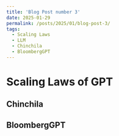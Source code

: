 ```yaml
---
title: 'Blog Post number 3'
date: 2025-01-29
permalink: /posts/2025/01/blog-post-3/
tags:
  - Scaling Laws 
  - LLM
  - Chinchila
  - BloombergGPT
---
```


Scaling Laws of GPT
======

Chinchila
------

BloombergGPT
------